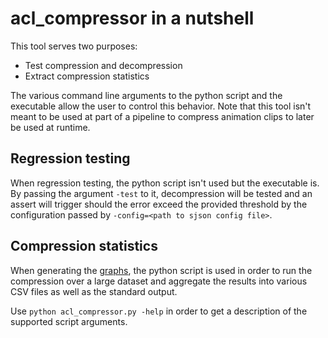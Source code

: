 # acl_compressor in a nutshell

This tool serves two purposes:

*  Test compression and decompression
*  Extract compression statistics

The various command line arguments to the python script and the executable allow the user to control this behavior. Note that this tool isn't meant to be used at part of a pipeline to compress animation clips to later be used at runtime.

## Regression testing

When regression testing, the python script isn't used but the executable is. By passing the argument `-test` to it, decompression will be tested and an assert will trigger should the error exceed the provided threshold by the configuration passed by `-config=<path to sjson config file>`.

## Compression statistics

When generating the [graphs](../../docs/graph_generation.md), the python script is used in order to run the compression over a large dataset and aggregate the results into various CSV files as well as the standard output.

Use `python acl_compressor.py -help` in order to get a description of the supported script arguments.
